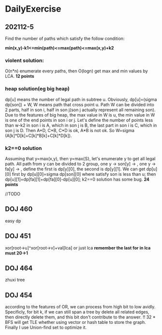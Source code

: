 # DailyExercise


## 202112-5

Find the number of paths which satisfy the follow condition:

 **min(x,y)-k1<=min(path)<=max(path)<=max(x,y)+k2**

### violent solution:
O(n\*n) enumerate every paths, then O(logn) get max and min values by LCA.      **12 points**

### heap solution(eg big heap)
dp[u] means the number of legal path in subtree u. Obviously, dp[u]=(sigma dp[son]) + W, W means path that cross point u. Path W can be divided into 2 parts, half in son i, half in son j(son j actually represent all remaining son). Due to the features of big heap, the max value in W is u, the min value in W is one of the end points in son i or j.
Let's define the number of points less than w-k2 in son i is A, which in son j is B, the last part in son i is C, which in son j is D.
Then A\*D, C\*B, C\*D is ok, A\*B is not ok. So W=sigma (A[k]\*D[k]+C[k]\*B[k]+C[k]\*D[k]).

### k2==0 solution
Assuming that y=max(x,y), then y=max{S}, let's enumerate y to get all legal path. All path from y can be divided to 2 group, one y -> son[y] -> ,  one y -> fa[y] -> , define the first is dp\[y][0], the second is dp\[y][1].
We can get dp\[u][0] first by dp\[u][0]=sigma dp\[son][0] where satisfy son is less than u; then dp\[u][1]=dp\[fa][1]+dp\[fa][0]-dp\[u][0];
k2==0 solution has some bug.   **24 points**

//TODO

## DOJ 460
easy dp

## DOJ 451
xor[root->u]^xor[root->v]+val[lca] or just lca
**remember the last for in lca must 20->1**

## DOJ 464
zhuxi tree

## DOJ 454
according to the features of OR, we can process from high bit to low avidly. Specificly, for bit k, if we can still span a tree by delete all related edges, then directly delete them, and this bit don't contribute to the answer. 
!! 32 * BFS will get TLE whether using vector or hash table to store the graph. Finally I use Union-find set to optimize it.
